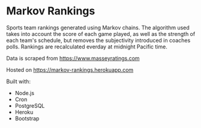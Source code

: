 # Markov Rankings
Sports team rankings generated using Markov chains.  The algorithm used takes into account the score of each game played, as well as the strength of each team's schedule, but removes the subjectivity introduced in coaches polls.  Rankings are recalculated everday at midnight Pacific time.  

Data is scraped from https://www.masseyratings.com

Hosted on https://markov-rankings.herokuapp.com

Built with: 
* Node.js
* Cron
* PostgreSQL
* Heroku
* Bootstrap